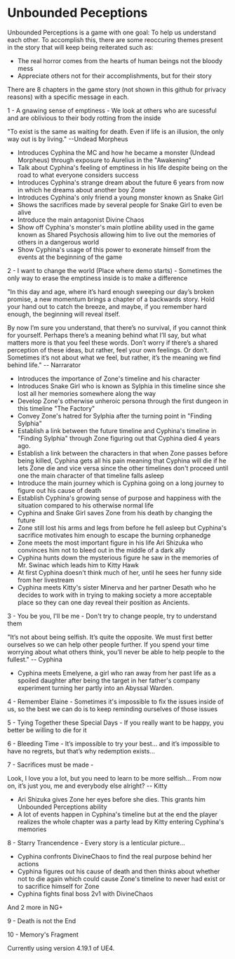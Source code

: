 # Unbounded Peceptions

Unbounded Perceptions is a game with one goal: To help us understand each other.  To accomplish this, there are some reoccuring themes present in the story that will keep being reiterated such as:

* The real horror comes from the hearts of human beings not the bloody mess
* Appreciate others not for their accomplishments, but for their story  

There are 8 chapters in the game story (not shown in this github for privacy reasons) with a specific message in each.  

1 - A gnawing sense of emptiness - We look at others who are sucessful and are oblivious to their body rotting from the inside 

"To exist is the same as waiting for death.  Even if life is an illusion, the only way out is by living." --Undead Morpheus

* Introduces Cyphina the MC and how he became a monster (Undead Morpheus) through exposure to Aurelius in the "Awakening"
* Talk about Cyphina's feeling of emptiness in his life despite being on the road to what everyone considers success
* Introduces Cyphina's strange dream about the future 6 years from now in which he dreams about another boy Zone
* Introduces Cyphina's only friend a young monster known as Snake Girl
* Shows the sacrifices made by several people for Snake Girl to even be alive
* Introduce the main antagonist Divine Chaos
* Show off Cyphina's monster's main plotline ability used in the game known as Shared Psychosis allowing him to live out the memories of others in a dangerous world
* Show Cyphina's usage of this power to exonerate himself from the events at the beginning of the game

2 - I want to change the world (Place where demo starts) - Sometimes the only way to erase the emptiness inside is to make a difference 

"In this day and age, where it’s hard enough sweeping our day’s broken promise, a new momentum brings a chapter of a backwards story.  Hold your hand out to catch the breeze, and maybe, if you remember hard enough, the beginning will reveal itself.

By now I’m sure you understand, that there’s no survival, if you cannot think for yourself.  Perhaps there’s a meaning behind what I’ll say, but what matters more is that you feel these words.  Don’t worry if there’s a shared perception of these ideas, but rather, feel your own feelings.  Or don’t.  Sometimes it’s not about what we feel, but rather, it’s the meaning we find behind life." -- Narrarator

* Introduces the importance of Zone's timeline and his character
* Introduces Snake Girl who is known as Sylphia in this timeline since she lost all her memories somewhere along the way
* Develop Zone's otherwise unheroic persona through the first dungeon in this timeline "The Factory" 
* Convey Zone's hatred for Sylphia after the turning point in "Finding Sylphia"
* Establish a link between the future timeline and Cyphina's timeline in "Finding Sylphia" through Zone figuring out that Cyphina died 4 years ago.
* Establish a link between the characters in that when Zone passes before being killed, Cyphina gets all his pain meaning that Cyphina will die if he lets Zone die and vice versa since the other timelines don't proceed until one the main character of that timeline falls asleep  
* Introduce the main journey which is Cyphina going on a long journey to figure out his cause of death
* Establish Cyphina's growing sense of purpose and happiness with the situation compared to his otherwise normal life
* Cyphina and Snake Girl saves Zone from his death by changing the future
* Zone still lost his arms and legs from before he fell asleep but Cyphina's sacrifice motivates him enough to escape the burning orphanedge 
* Zone meets the most important figure in his life Ari Shizuka who convinces him not to bleed out in the middle of a dark ally
* Cyphina hunts down the mysterious figure he saw in the memories of Mr. Swinac which leads him to Kitty Hawk
* At first Cyphina doesn't think much of her, until he sees her funny side from her livestream
* Cyphina meets Kitty's sister Minerva and her partner Desath who he decides to work with in trying to making society a more acceptable place so they can one day reveal their position as Ancients.

3 - You be you, I'll be me - Don't try to change people, try to understand them  

"It’s not about being selfish.  It’s quite the opposite.  We must first better ourselves so we can help other people further.  If you spend your time worrying about what others think, you’ll never be able to help people to the fullest." -- Cyphina

* Cyphina meets Emelyene, a girl who ran away from her past life as a spoiled daughter after being the target in her father's company experiment turning her partly into an Abyssal Warden. 

4 - Remember Elaine - Sometimes it's impossible to fix the issues inside of us, so the best we can do is to keep reminding ourselves of those issues

5 - Tying Together these Special Days - If you really want to be happy, you better be willing to die for it

6 - Bleeding Time - It’s impossible to try your best… and it’s impossible to have no regrets, but that’s why redemption exists…

7 - Sacrifices must be made - 

Look, I love you a lot, but you need to learn to be more selfish…  From now on, it’s just you, me and everybody else alright? -- Kitty 

* Ari Shizuka gives Zone her eyes before she dies.  This grants him Unbounded Perceptions ability
* A lot of events happen in Cyphina's timeline but at the end the player realizes the whole chapter was a party lead by Kitty entering Cyphina's memories

8 - Starry Trancendence - Every story is a lenticular picture...

* Cyphina confronts DivineChaos to find the real purpose behind her actions
* Cyphina figures out his cause of death and then thinks about whether not to die again which could cause Zone's timeline to never had exist or to sacrifice himself for Zone
* Cyphina fights final boss 2v1 with DivineChaos 

And 2 more in NG+

9 - Death is not the End

10 - Memory's Fragment

Currently using version 4.19.1 of UE4.

